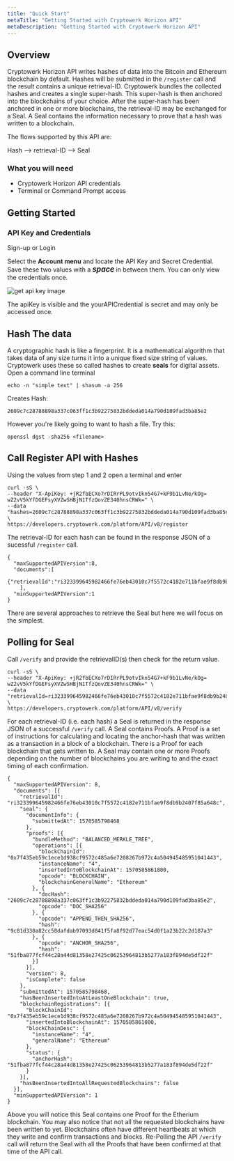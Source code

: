 ```yaml
---
title: "Quick Start"
metaTitle: "Getting Started with Cryptowerk Horizon API"
metaDescription: "Getting Started with Cryptowerk Horizon API"
---
```

## Overview
Cryptowerk Horizon API writes hashes of data into the Bitcoin and Ethereum blockchain by default. Hashes will be submitted in the `/register` call and the result contains a unique retrieval-ID. Cryptowerk bundles the collected
hashes and creates a single super-hash. This super-hash is then anchored into the blockchains of your choice. After the super-hash has been anchored in one or more blockchains, the retrieval-ID may be exchanged for a Seal. A Seal contains the information necessary to prove that a hash was written to a blockchain.

The flows supported by this API are:

Hash  -->  retrieval-ID  -->  Seal

### What you will need
 - Cryptowerk Horizon API credentials
 - Terminal or Command Prompt access

## Getting Started
### API Key and Credentials
Sign-up or Login

Select the **Account menu** and locate the API Key and Secret Credential. Save these two values with a <span style="font-size:larger;">***space***</span> in between them. You can only view the credentials once.

 ![get api key image](quickstart-img1.png)

The apiKey is visible and the yourAPICredential is secret and may only be accessed once.

## Hash The data
A cryptographic hash is like a fingerprint. It is a mathematical algorithm that takes data of any size turns it into a unique fixed size string of values. Cryptowerk uses these so called hashes to create **seals** for digital assets.
Open a command line terminal

```
echo -n "simple text" | shasum -a 256
```
Creates Hash:
```
2609c7c28788898a337c063ff1c3b92275832bddeda014a790d109fad3ba85e2
```
However you're likely going to want to hash a file. Try this:
```
openssl dgst -sha256 <filename>
```
## Call Register API with Hashes
Using the values from step 1 and 2 open a terminal and enter
```
curl -sS \
--header "X-ApiKey: +jR2fbECXo7rDIRrPL9otvIkn54G7+kF9b1LvNe/kOg= wZ2vV5kYfDGEFsyXVZwSHBjN1TfzQovZE340hnsCRWk=" \
--data "hashes=2609c7c28788898a337c063ff1c3b92275832bddeda014a790d109fad3ba85e2" \
https://developers.cryptowerk.com/platform/API/v8/register
```
The retrieval-ID for each hash can be found in the response JSON of a sucessful `/register` call.
```
{
  "maxSupportedAPIVersion":8,
  "documents":[
    {"retrievalId":"ri323399645982466fe76eb43010c7f5572c4182e711bfae9f8db9b2407f85a648c"}
    ],
  "minSupportedAPIVersion":1
}
```
There are several approaches to retrieve the Seal but here we will focus on the simplest.

## Polling for Seal
Call `/verify` and provide the retrievalID(s) then check for the return value.

```
curl -sS \
--header "X-ApiKey: +jR2fbECXo7rDIRrPL9otvIkn54G7+kF9b1LvNe/kOg= wZ2vV5kYfDGEFsyXVZwSHBjN1TfzQovZE340hnsCRWk=" \
--data "retrievalId=ri323399645982466fe76eb43010c7f5572c4182e711bfae9f8db9b2407f85a648c" \
https://developers.cryptowerk.com/platform/API/v8/verify
```
For each retrieval-ID (i.e. each hash) a Seal is returned in the response JSON of a successful `/verify` call. A Seal contains Proofs. A Proof is a set of instructions for calculating and locating the anchor-hash that was  written as a transaction in a block of a blockchain. There is a Proof for each blockchain that gets written to. A Seal may contain one or more Proofs depending on the number of blockchains you are writing to and the exact timing of each confirmation.
```
{
  "maxSupportedAPIVersion": 8,
  "documents": [{
    "retrievalId": "ri323399645982466fe76eb43010c7f5572c4182e711bfae9f8db9b2407f85a648c",
    "seal": {
      "documentInfo": {
        "submittedAt": 1570585798468
      },
      "proofs": [{
        "bundleMethod": "BALANCED_MERKLE_TREE",
        "operations": [{
          "blockChainId": "0x7f435eb59c1ece1d938cf9572c485a6e7208267b972c4a504945485951041443",
          "instanceName": "4",
          "insertedIntoBlockchainAt": 1570585861800,
          "opcode": "BLOCKCHAIN",
          "blockchainGeneralName": "Ethereum"
        }, {
          "docHash": "2609c7c28788898a337c063ff1c3b92275832bddeda014a790d109fad3ba85e2",
          "opcode": "DOC_SHA256"
        }, {
          "opcode": "APPEND_THEN_SHA256",
          "hash": "9c81d330a82cc58dafdab97093d841f5fa8f92d77eac54d0f1a23b22c2d187a3"
        }, {
          "opcode": "ANCHOR_SHA256",
          "hash": "51fba877fcf44c28a44d81358e27425c06253964813b5277a183f894de5df22f"
        }]
      }],
      "version": 8,
      "isComplete": false
    },
    "submittedAt": 1570585798468,
    "hasBeenInsertedIntoAtLeastOneBlockchain": true,
    "blockchainRegistrations": [{
      "blockChainId": "0x7f435eb59c1ece1d938cf9572c485a6e7208267b972c4a504945485951041443",
      "insertedIntoBlockchainAt": 1570585861800,
      "blockChainDesc": {
        "instanceName": "4",
        "generalName": "Ethereum"
      },
      "status": {
        "anchorHash": "51fba877fcf44c28a44d81358e27425c06253964813b5277a183f894de5df22f"
      }
    }],
    "hasBeenInsertedIntoAllRequestedBlockchains": false
  }],
  "minSupportedAPIVersion": 1
}
```
Above you will notice this Seal contains one Proof for the Etherium blockchain. You may also notice that not all the requested blockchains have been written to yet. Blockchains often have different heartbeats at which they write and confirm transactions and blocks. Re-Polling the API `/verify` call will return the Seal with all the Proofs that have been confirmed at that time of the API call.
